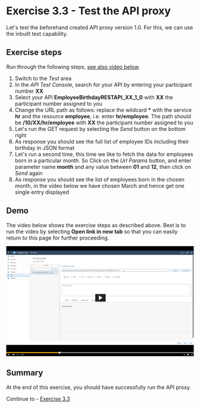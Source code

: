 # Exercise 3.3 - Test the API proxy

Let's test the beforehand created API proxy version 1.0. For this, we can use the inbuilt test capability.

## Exercise steps

Run through the following steps, [see also video below](#Demo).
1. Switch to the *Test* area
2. In the *API Test Console*, search for your API by entering your participant number **XX**
3. Select your API **EmployeeBirthdayRESTAPI_XX_1_0** with **XX** the participant number assigned to you
4. Change the URL path as follows: replace the wildcard __*__ with the service **hr** and the resource **employee**, i.e. enter **hr/employee**. The path should be **/10/XX/hr/employee** with **XX** the participant number assigned to you
5. Let's run the GET request by selecting the *Send* button on the bottom right
6. As response you should see the full list of employee IDs including their birthday in JSON format
7. Let's run a second time, this time we like to fetch the data for employees born in a particular month. So Click on the *Url Params* button, and enter parameter name **month** and any value between **01** and **12**, then click on *Send* again
8. As response you should see the list of employees born in the chosen month, in the video below we have chosen March and hence get one single entry displayed

## Demo

The video below shows the exercise steps as described above. Best is to run the video by selecting **Open link in new tab** so that you can easily return to this page for further proceeding.

[![Test API video](/exercises/ex3/images/APIM_RunAPI_Thumbnail.png)](https://video.sap.com/media/t/1_kdmczl3p)

## Summary

At the end of this exercise, you should have successfully run the API proxy.

Continue to - [Exercise 3.3](/exercises/ex3/ex33)
